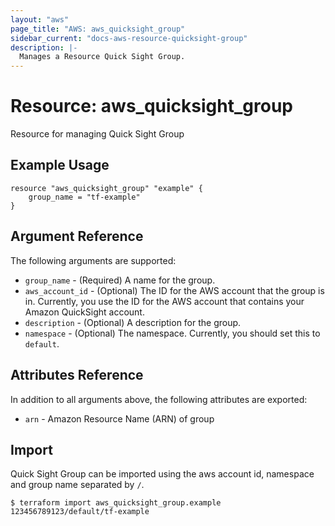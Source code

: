 ```yaml
---
layout: "aws"
page_title: "AWS: aws_quicksight_group"
sidebar_current: "docs-aws-resource-quicksight-group"
description: |-
  Manages a Resource Quick Sight Group.
---
```


# Resource: aws_quicksight_group

Resource for managing Quick Sight Group

## Example Usage

```hcl
resource "aws_quicksight_group" "example" {
	group_name = "tf-example"
}
```

## Argument Reference

The following arguments are supported:

* `group_name` - (Required) A name for the group.
* `aws_account_id` - (Optional) The ID for the AWS account that the group is in. Currently, you use the ID for the AWS account that contains your Amazon QuickSight account.
* `description` - (Optional) A description for the group.
* `namespace` - (Optional) The namespace. Currently, you should set this to `default`.

## Attributes Reference

In addition to all arguments above, the following attributes are exported:

* `arn` - Amazon Resource Name (ARN) of group

## Import

Quick Sight Group can be imported using the aws account id, namespace and group name separated by `/`.

```
$ terraform import aws_quicksight_group.example 123456789123/default/tf-example
```